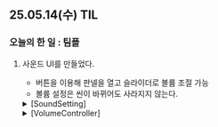 ## 25.05.14(수) TIL

### 오늘의 한 일 : 팀플
1. 사운드 UI를 만들었다.
   - 버튼을 이용해 판넬을 열고 슬라이더로 볼륨 조절 가능
   - 볼륨 설정은 씬이 바뀌어도 사라지지 않는다.
  
   <details>
     <summary>[SoundSetting]</summary>
     
        using System.Collections;
        using System.Collections.Generic;
        using UnityEditor.Experimental.RestService;
        using UnityEngine;
        using UnityEngine.UI;
        
        public class SoundSetting : MonoBehaviour
        {
            [SerializeField] private Slider bgmSlider;
            [SerializeField] private Slider sfxSlider;
        
            private void Start()
            {
                float saveBGM = PlayerPrefs.GetFloat("BGMVolume", 1f); //저장된 BGM 값 불러오기(없으면 100%)
                float saveSFX = PlayerPrefs.GetFloat("SFXVolume", 1f);
        
                bgmSlider.value = saveBGM;
                sfxSlider.value = saveSFX;
                
                bgmSlider.onValueChanged.AddListener(OnBGMChanged);
                sfxSlider.onValueChanged.AddListener(OnSFXChanged);
                //Slider 변경 시 호출
        
                SoundManager.Instance.SetVolume(SOUNDTYPE.BGM, saveBGM); //불러온 값으로 적용
                SoundManager.Instance.SetVolume(SOUNDTYPE.SFX, saveSFX);
            }
        
            private void OnBGMChanged(float value) //BGM 변경 시 호출
            {
                SoundManager.Instance.SetVolume(SOUNDTYPE.BGM, value);
                PlayerPrefs.SetFloat("BGMVolume", value); //BGM 볼륨값 저장
                PlayerPrefs.Save();
            }
        
            private void OnSFXChanged(float value) //SFX 변경 시 호출
            {
                SoundManager.Instance.SetVolume(SOUNDTYPE.SFX, value);
                PlayerPrefs.SetFloat("SFXVolume", value); //SFX 볼륨값 저장
                PlayerPrefs.Save();
            }
        }

   </details>

   <details>
     <summary>[VolumeController]</summary>

        using UnityEngine;
        using UnityEngine.UI;
        
        public class VolumeController : MonoBehaviour 
        {
            [SerializeField] private GameObject volumePanel;
            [SerializeField] private Button volumeButton;
            [SerializeField] private Button backgroundBlockButton;
        
            private bool inVisible = false;
        
            private void Start()
            {
                volumePanel.SetActive(false);
                volumeButton.onClick.AddListener(ToggleVolumePanel);
                backgroundBlockButton.onClick.AddListener(ClosePanel);
            }
        
            private void ToggleVolumePanel()
            {
                inVisible = !inVisible;
                volumePanel.SetActive(inVisible);
            }
        
            private void ClosePanel()
            {
                inVisible = false;
                volumePanel.SetActive(false);
            }
        }

   </details>
